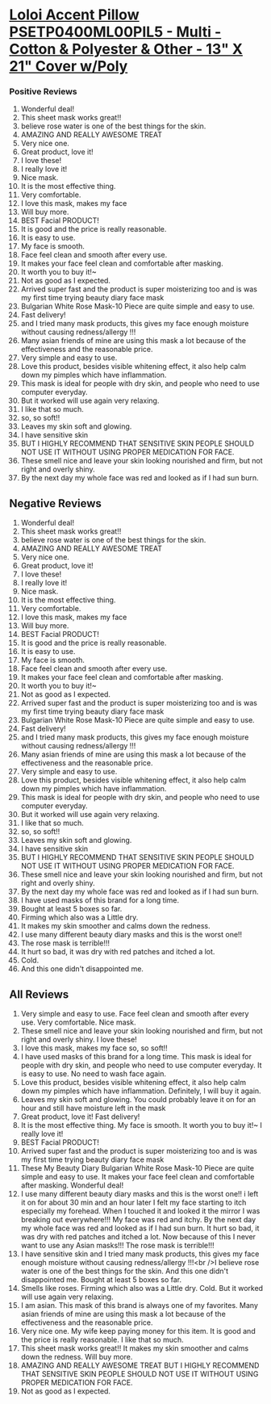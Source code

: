 # [Loloi  Accent  Pillow  PSETP0400ML00PIL5  -  Multi  -  Cotton  &amp;  Polyester  &amp;  Other  -  13&quot;  X  21&quot;  Cover  w/Poly](https://products.checkmycream.com/products/Loloi-Accent-Pillow-PSETP0400ML00PIL5-Multi-Cotton-and-Polyester-and-Other-13&quot;-X-21&quot;-Cover-wPoly.html)

### Positive Reviews

<ol>
      <li>Wonderful deal!</li>
      <li>This sheet mask works great!!</li>
      <li>believe rose water is one of the best things for the skin.</li>
      <li>AMAZING AND REALLY AWESOME TREAT</li>
      <li>Very nice one.</li>
      <li>Great product, love it!</li>
      <li>I love these!</li>
      <li>I really love it!</li>
      <li>Nice mask.</li>
      <li>It is the most effective thing.</li>
      <li>Very comfortable.  </li>
      <li>I love this mask, makes my face</li>
      <li>Will buy more.</li>
      <li>BEST Facial  PRODUCT!</li>
      <li>It is good and the price is really reasonable.</li>
      <li>It is easy to use.</li>
      <li>My face is smooth.</li>
      <li>Face feel clean and smooth after every use.  </li>
      <li>It makes your face feel clean and comfortable after masking.</li>
      <li>It worth you to buy it!~</li>
      <li>Not as good as I expected.</li>
      <li>Arrived super fast and the product is super moisterizing too and is was my first time trying beauty diary face mask</li>
      <li>Bulgarian White Rose Mask-10 Piece are quite simple and easy to use.</li>
      <li>Fast delivery!</li>
      <li>and I tried many mask products, this gives my face enough moisture without causing redness/allergy !!!</li>
      <li>Many asian friends of mine are using this mask a lot because of the effectiveness and the reasonable price.</li>
      <li>Very simple and easy to use.  </li>
      <li>Love this product, besides visible whitening effect, it also help calm down my pimples which have inflammation.</li>
      <li>This mask is ideal for people with dry skin, and people who need to use computer everyday.  </li>
      <li>But it worked will use again very relaxing.</li>
      <li>I like that so much.</li>
      <li>so, so soft!!</li>
      <li>Leaves my skin soft and glowing.</li>
      <li>I have sensitive skin</li>
      <li>BUT I HIGHLY RECOMMEND THAT SENSITIVE SKIN PEOPLE SHOULD NOT USE IT WITHOUT USING PROPER MEDICATION FOR FACE.</li>
      <li>These smell nice and leave your skin looking nourished and firm, but not right and overly shiny.</li>
      <li>By the next day my whole face was red and looked as if I had sun burn.</li>
</ol>


<h2>Negative Reviews</h2>
<ol>
<li> Wonderful deal!</li>
<li> This sheet mask works great!!</li>
<li> believe rose water is one of the best things for the skin.</li>
<li> AMAZING AND REALLY AWESOME TREAT</li>
<li> Very nice one.</li>
<li> Great product, love it!</li>
<li> I love these!</li>
<li> I really love it!</li>
<li> Nice mask.</li>
<li> It is the most effective thing.</li>
<li> Very comfortable.  </li>
<li> I love this mask, makes my face</li>
<li> Will buy more.</li>
<li> BEST Facial  PRODUCT!</li>
<li> It is good and the price is really reasonable.</li>
<li> It is easy to use.</li>
<li> My face is smooth.</li>
<li> Face feel clean and smooth after every use.  </li>
<li> It makes your face feel clean and comfortable after masking.</li>
<li> It worth you to buy it!~</li>
<li> Not as good as I expected.</li>
<li> Arrived super fast and the product is super moisterizing too and is was my first time trying beauty diary face mask</li>
<li> Bulgarian White Rose Mask-10 Piece are quite simple and easy to use.</li>
<li> Fast delivery!</li>
<li> and I tried many mask products, this gives my face enough moisture without causing redness/allergy !!!</li>
<li> Many asian friends of mine are using this mask a lot because of the effectiveness and the reasonable price.</li>
<li> Very simple and easy to use.  </li>
<li> Love this product, besides visible whitening effect, it also help calm down my pimples which have inflammation.</li>
<li> This mask is ideal for people with dry skin, and people who need to use computer everyday.  </li>
<li> But it worked will use again very relaxing.</li>
<li> I like that so much.</li>
<li> so, so soft!!</li>
<li> Leaves my skin soft and glowing.</li>
<li> I have sensitive skin</li>
<li> BUT I HIGHLY RECOMMEND THAT SENSITIVE SKIN PEOPLE SHOULD NOT USE IT WITHOUT USING PROPER MEDICATION FOR FACE.</li>
<li> These smell nice and leave your skin looking nourished and firm, but not right and overly shiny.</li>
<li> By the next day my whole face was red and looked as if I had sun burn.</li>
<li> I have used masks of this brand for a long time.</li>
<li> Bought at least 5 boxes so far.</li>
<li> Firming which also was a Little dry.</li>
<li> It makes my skin smoother and calms down the redness.</li>
<li> I use many different beauty diary masks and this is the worst one!!</li>
<li> The rose mask is terrible!!!</li>
<li> It hurt so bad, it was dry with red patches and itched a lot.</li>
<li> Cold.</li>
<li> And this one didn&#x27;t disappointed me.</li>
</ol>

<h2>All Reviews</h2>

<ol>
    <li> Very simple and easy to use.  Face feel clean and smooth after every use.  Very comfortable.  Nice mask.</li>
    <li> These smell nice and leave your skin looking nourished and firm, but not right and overly shiny. I love these!</li>
    <li> I love this mask, makes my face so, so soft!!</li>
    <li> I have used masks of this brand for a long time. This mask is ideal for people with dry skin, and people who need to use computer everyday.  It is easy to use. No need to wash face again.</li>
    <li> Love this product, besides visible whitening effect, it also help calm down my pimples which have inflammation. Definitely, I will buy it again.</li>
    <li> Leaves my skin soft and glowing. You could probably leave it on for an hour and still have moisture left in the mask</li>
    <li> Great product, love it! Fast delivery!</li>
    <li> It is the most effective thing. My face is smooth. It worth you to buy it!~ I really love it!</li>
    <li> BEST Facial  PRODUCT!</li>
    <li> Arrived super fast and the product is super moisterizing too and is was my first time trying beauty diary face mask</li>
    <li> These My Beauty Diary Bulgarian White Rose Mask-10 Piece are quite simple and easy to use. It makes your face feel clean and comfortable after masking. Wonderful deal!</li>
    <li> I use many different beauty diary masks and this is the worst one!! i left it on for about 30 min and an hour later I felt my face starting to itch especially my forehead. When I touched it and looked it the mirror I was breaking out everywhere!!! My face was red and itchy. By the next day my whole face was red and looked as if I had sun burn. It hurt so bad, it was dry with red patches and itched a lot. Now because of this I never want to use any Asian masks!!! The rose mask is terrible!!!</li>
    <li> I have sensitive skin and I tried many mask products, this gives my face enough moisture without causing redness/allergy !!!&lt;br /&gt;I believe rose water is one of the best things for the skin. And this one didn&#x27;t disappointed me. Bought at least 5 boxes so far.</li>
    <li> Smells like roses. Firming which also was a Little dry. Cold. But it worked will use again very relaxing.</li>
    <li> I am asian. This mask of this brand is always one of my favorites. Many asian friends of mine are using this mask a lot because of the effectiveness and the reasonable price.</li>
    <li> Very nice one. My wife keep paying money for this item. It is good and the price is really reasonable. I like that so much.</li>
    <li> This sheet mask works great!! It makes my skin smoother and calms down the redness. Will buy more.</li>
    <li> AMAZING AND REALLY AWESOME TREAT BUT I HIGHLY RECOMMEND THAT SENSITIVE SKIN PEOPLE SHOULD NOT USE IT WITHOUT USING PROPER MEDICATION FOR FACE.</li>
    <li> Not as good as I expected.</li>
</ol>




